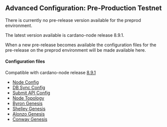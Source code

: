 ## Advanced Configuration: Pre-Production Testnet

There is currently no pre-release version available for the preprod environment.

The latest version available is cardano-node release 8.9.1.

When a new pre-release becomes available the configuration files for the pre-release on the preprod environment will be made available here.

#### Configuration files

Compatible with cardano-node release [8.9.1](https://github.com/input-output-hk/cardano-node/releases/tag/8.9.1)

- [Node Config](environments/preprod/config.json)
- [DB Sync Config](environments/preprod/db-sync-config.json)
- [Submit API Config](environments/preprod/submit-api-config.json)
- [Node Topology](environments/preprod/topology.json)
- [Byron Genesis](environments/preprod/byron-genesis.json)
- [Shelley Genesis](environments/preprod/shelley-genesis.json)
- [Alonzo Genesis](environments/preprod/alonzo-genesis.json)
- [Conway Genesis](environments/preprod/conway-genesis.json)
